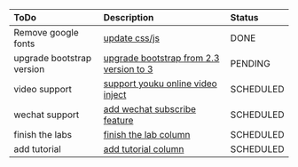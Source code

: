 | **ToDo** | **Description** | **Status** |
|:---------|:----------------|:-----------|
|Remove google fonts | [update css/js](https://github.com/kylinsoong/kylinsoong.github.io/issues/1) | DONE |
|upgrade bootstrap version | [upgrade bootstrap from 2.3 version to 3](https://github.com/kylinsoong/kylinsoong.github.io/issues/2) | PENDING |
|video support | [support youku online video inject](https://github.com/kylinsoong/kylinsoong.github.io/issues/3) | SCHEDULED |
|wechat support | [add wechat subscribe feature](https://github.com/kylinsoong/kylinsoong.github.io/issues/4) | SCHEDULED |
|finish the labs | [finish the lab column](https://github.com/kylinsoong/kylinsoong.github.io/issues/5) | SCHEDULED |
|add tutorial | [add tutorial column](https://github.com/kylinsoong/kylinsoong.github.io/issues/6) | SCHEDULED |
